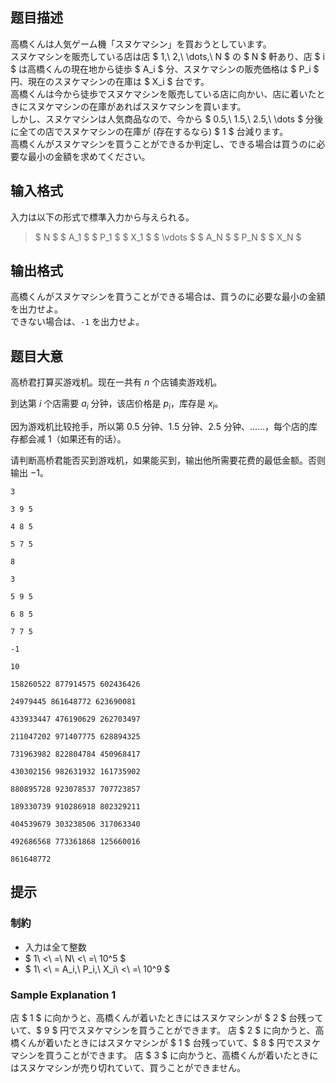 ## 题目描述
[problemUrl]: https://atcoder.jp/contests/abc193/tasks/abc193_b

高橋くんは人気ゲーム機「スヌケマシン」を買おうとしています。  
 スヌケマシンを販売している店は店 $ 1,\ 2,\ \dots,\ N $ の $ N $ 軒あり、店 $ i $ は高橋くんの現在地から徒歩 $ A_i $ 分、スヌケマシンの販売価格は $ P_i $ 円、現在のスヌケマシンの在庫は $ X_i $ 台です。  
 高橋くんは今から徒歩でスヌケマシンを販売している店に向かい、店に着いたときにスヌケマシンの在庫があればスヌケマシンを買います。  
 しかし、スヌケマシンは人気商品なので、今から $ 0.5,\ 1.5,\ 2.5,\ \dots $ 分後に全ての店でスヌケマシンの在庫が (存在するなら) $ 1 $ 台減ります。  
 高橋くんがスヌケマシンを買うことができるか判定し、できる場合は買うのに必要な最小の金額を求めてください。

## 输入格式
入力は以下の形式で標準入力から与えられる。

> $ N $ $ A_1 $ $ P_1 $ $ X_1 $ $ \vdots $ $ A_N $ $ P_N $ $ X_N $

## 输出格式
高橋くんがスヌケマシンを買うことができる場合は、買うのに必要な最小の金額を出力せよ。  
 できない場合は、`-1` を出力せよ。

## 题目大意
高桥君打算买游戏机。现在一共有 $n$ 个店铺卖游戏机。

到达第 $i$ 个店需要 $a_i$ 分钟，该店价格是 $p_i$，库存是 $x_i$。

因为游戏机比较抢手，所以第 $0.5$ 分钟、$1.5$ 分钟、$2.5$ 分钟、$......$，每个店的库存都会减 $1$（如果还有的话）。

请判断高桥君能否买到游戏机，如果能买到，输出他所需要花费的最低金额。否则输出 $-1$。

```input1
3
3 9 5
4 8 5
5 7 5
```

```output1
8
```

```input2
3
5 9 5
6 8 5
7 7 5
```

```output2
-1
```

```input3
10
158260522 877914575 602436426
24979445 861648772 623690081
433933447 476190629 262703497
211047202 971407775 628894325
731963982 822804784 450968417
430302156 982631932 161735902
880895728 923078537 707723857
189330739 910286918 802329211
404539679 303238506 317063340
492686568 773361868 125660016
```

```output3
861648772
```

## 提示
### 制約

- 入力は全て整数
- $ 1\ <\ =\ N\ <\ =\ 10^5 $
- $ 1\ <\ = A_i,\ P_i,\ X_i\ <\ =\ 10^9 $

### Sample Explanation 1

店 $ 1 $ に向かうと、高橋くんが着いたときにはスヌケマシンが $ 2 $ 台残っていて、$ 9 $ 円でスヌケマシンを買うことができます。 店 $ 2 $ に向かうと、高橋くんが着いたときにはスヌケマシンが $ 1 $ 台残っていて、$ 8 $ 円でスヌケマシンを買うことができます。 店 $ 3 $ に向かうと、高橋くんが着いたときにはスヌケマシンが売り切れていて、買うことができません。

